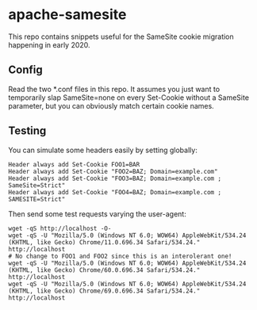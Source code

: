 # apache-samesite
This repo contains snippets useful for the SameSite cookie migration happening in early 2020.

## Config

Read the two *.conf files in this repo. It assumes you just want to temporarily slap SameSite=none
on every Set-Cookie without a SameSite parameter, but you can obviously match certain cookie names.

## Testing

You can simulate some headers easily by setting globally:

    Header always add Set-Cookie FOO1=BAR
    Header always add Set-Cookie "FOO2=BAZ; Domain=example.com"
    Header always add Set-Cookie "FOO3=BAZ; Domain=example.com ; SameSite=Strict"
    Header always add Set-Cookie "FOO4=BAZ; Domain=example.com ; SAMESITE=Strict"

Then send some test requests varying the user-agent:

    wget -qS http://localhost -O-
    wget -qS -U "Mozilla/5.0 (Windows NT 6.0; WOW64) AppleWebKit/534.24 (KHTML, like Gecko) Chrome/11.0.696.34 Safari/534.24." http://localhost
    # No change to FOO1 and FOO2 since this is an interolerant one!
    wget -qS -U "Mozilla/5.0 (Windows NT 6.0; WOW64) AppleWebKit/534.24 (KHTML, like Gecko) Chrome/60.0.696.34 Safari/534.24." http://localhost
    wget -qS -U "Mozilla/5.0 (Windows NT 6.0; WOW64) AppleWebKit/534.24 (KHTML, like Gecko) Chrome/69.0.696.34 Safari/534.24." http://localhost
